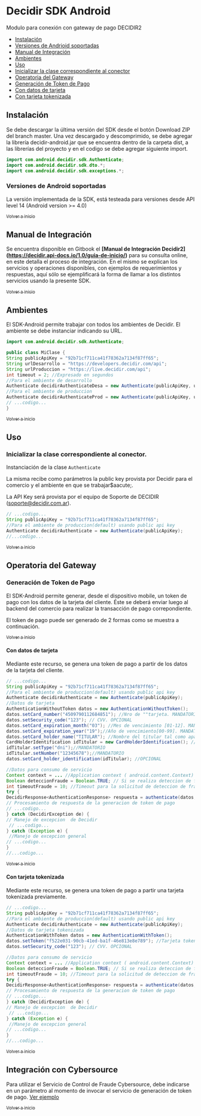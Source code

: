 <a name="inicio"></a>
Decidir SDK Android
===============

Modulo para conexión con gateway de pago DECIDIR2

+ [Instalación](#instalacion)
+ [Versiones de Andrioid soportadas](#versionesdeandroidoportadas)
+ [Manual de Integración](#manualintegracion)
+ [Ambientes](#test)
+ [Uso](#uso)
+ [Inicializar la clase correspondiente al conector](#initconector)
+ [Operatoria del Gateway](#operatoria)
+ [Generaci&oacute;n de Token de Pago](#authenticate)
+  [Con datos de tarjeta](#datostarjeta)
+  [Con tarjeta tokenizada](#tokentarjeta)



<a name="instalacion"></a>
## Instalación
Se debe descargar la última versión del SDK desde el botón Download ZIP del branch master.
Una vez descargado y descomprimido, se debe agregar la librería decidir-android.jar que se encuentra dentro de la carpeta dist, a las librerías del proyecto y en el codigo se debe agregar siguiente import.

```java
import com.android.decidir.sdk.Authenticate;
import com.android.decidir.sdk.dto.*;
import com.android.decidir.sdk.exceptions.*;
```

<a name="versionesdeandroidsoportadas"></a>
### Versiones de Android soportadas
La versi&oacute;n implementada de la SDK, est&aacute; testeada para versiones desde API level 14 (Android version >= 4.0) 

[<sub>Volver a inicio</sub>](#inicio)

<a name="manualintegracion"></a>

## Manual de Integración

Se encuentra disponible en Gitbook el **[Manual de Integración Decidir2] (https://decidir.api-docs.io/1.0/guia-de-inicio/)** para su consulta online, en este detalla el proceso de integración. En el mismo se explican los servicios y operaciones disponibles, con ejemplos de requerimientos y respuestas, aquí sólo se ejemplificará la forma de llamar a los distintos servicios usando la presente SDK.

[<sub>Volver a inicio</sub>](#inicio)

<a name="test"></a>

## Ambientes

El SDK-Android permite trabajar con todos los ambientes de Decidir.
El ambiente se debe instanciar indicando su URL.

```java
import com.android.decidir.sdk.Authenticate;

public class MiClase {
String publicApiKey = "92b71cf711ca41f78362a7134f87ff65";
String urlDesarrollo = "https://developers.decidir.com/api";
String urlProduccion = "https://live.decidir.com/api";
int timeout = 2; //Expresado en segundos
//Para el ambiente de desarrollo
Authenticate decidirAuthenticateDesa = new Authenticate(publicApiKey, urlDesarrollo, timeout);
//Para el ambiente de produccion
Authenticate decidirAuthenticateProd = new Authenticate(publicApiKey, urlProduccion, timeout);
// ...codigo...
}
```
[<sub>Volver a inicio</sub>](#inicio)

<a name="uso"></a>
## Uso

<a name="initconector"></a>
### Inicializar la clase correspondiente al conector.

Instanciación de la clase `Authenticate`

La misma recibe como parámetros la public key provista por Decidir para el comercio y el ambiente en que se trabajar$aacute;.

La API Key será provista por el equipo de Soporte de DECIDIR (soporte@decidir.com.ar).

```java
// ...codigo...
String publicApiKey = "92b71cf711ca41f78362a7134f87ff65";
//Para el ambiente de produccion(default) usando public api key 
Authenticate decidirAuthenticate = new Authenticate(publicApiKey);
//...codigo...
```

[<sub>Volver a inicio</sub>](#inicio)

<a name="operatoria"></a>

## Operatoria del Gateway

<a name="authenticate"></a>

### Generaci&oacute;n de Token de Pago

El SDK-Android permite generar, desde el dispositivo mobile, un token de pago con los datos de la tarjeta del cliente. &Eacute;ste se deber&aacute; enviar luego al backend del comercio para realizar la transacci&oacute;n de pago correpondiente.

El token de pago puede ser generado de 2 formas como se muestra a continuaci&oacute;n.

[<sub>Volver a inicio</sub>](#inicio)

<a name="datostarjeta"></a>

#### Con datos de tarjeta

Mediante este recurso, se genera una token de pago a partir de los datos de la tarjeta del cliente.

```java
// ...codigo...
String publicApiKey = "92b71cf711ca41f78362a7134f87ff65";
//Para el ambiente de produccion(default) usando public api key 
Authenticate decidirAuthenticate = new Authenticate(publicApiKey);
//Datos de tarjeta
AuthenticationWithoutToken datos = new AuthenticationWithoutToken();
datos.setCard_number("4509790112684851"); //Nro de ""tarjeta. MANDATORIO
datos.setSecurity_code("123"); // CVV. OPCIONAL
datos.setCard_expiration_month("03"); //Mes de vencimiento [01-12]. MANDATORIO
datos.setCard_expiration_year("19");//Año de vencimiento[00-99]. MANDATORIO
datos.setCard_holder_name("TITULAR"); //Nombre del titular tal como aparece en la tarjeta. MANDATORIO
CardHolderIdentification idTitular = new CardHolderIdentification(); //Identificacion del titular de la tarjeta. Es opcional, pero debe estar completo si se agrega
idTitular.setType("dni");//MANDATORIO
idTitular.setNumber("12345678");//MANDATORIO
datos.setCard_holder_identification(idTitular); //OPCIONAL

//Datos para consumo de servicio
Context context = ... //Application context ( android.content.Context)
Boolean deteccionFraude = Boolean.TRUE; // Si se realiza deteccion de fraude por CyberSource
int timeoutFraude = 10; //Timeout para la solicitud de deteccion de fraude. Expresado en segundos. Por default es 30 segundos.
try {
DecidirResponse<AuthenticationResponse> respuesta = authenticate(datos, context, deteccionFraude, timeoutFraude)
// Procesamiento de respuesta de la generacion de token de pago
// ...codigo...
} catch (DecidirException de) {
// Manejo de excepcion  de Decidir
 // ...codigo...
} catch (Exception e) {
 //Manejo de excepcion general
// ...codigo...
}
//...codigo...
```

[<sub>Volver a inicio</sub>](#inicio)

<a name="tokentarjeta"></a>

#### Con tarjeta tokenizada

Mediante este recurso, se genera una token de pago a partir una tarjeta tokenizada previamente.

```java
// ...codigo...
String publicApiKey = "92b71cf711ca41f78362a7134f87ff65";
//Para el ambiente de produccion(default) usando public api key 
Authenticate decidirAuthenticate = new Authenticate(publicApiKey);
//Datos de tarjeta tokenizada
AuthenticationWithToken datos = new AuthenticationWithToken();
datos.setToken("f522e031-90cb-41ed-ba1f-46e813e8e789"); //Tarjeta tokenizada MANDATORIO
datos.setSecurity_code("123"); // CVV. OPCIONAL

//Datos para consumo de servicio
Context context = ... //Application context ( android.content.Context)
Boolean deteccionFraude = Boolean.TRUE; // Si se realiza deteccion de fraude por CyberSource
int timeoutFraude = 10; //Timeout para la solicitud de deteccion de fraude. Expresado en segundos. Por default es 30 segundos.
try {
DecidirResponse<AuthenticationResponse> respuesta = authenticate(datos, context, deteccionFraude, timeoutFraude)
// Procesamiento de respuesta de la generacion de token de pago
// ...codigo...
} catch (DecidirException de) {
// Manejo de excepcion  de Decidir
 // ...codigo...
} catch (Exception e) {
 //Manejo de excepcion general
// ...codigo...
}
//...codigo...
```
[<sub>Volver a inicio</sub>](#inicio)


<a name="cybersource"></a>

## Integración con Cybersource

Para utilizar el Servicio de Control de Fraude Cybersource, debe indicarse en un par&aacute;metro al momento de invocar el servicio de generaci&oacute;n de token de pago.
[Ver ejemplo](#tokentarjeta)

[<sub>Volver a inicio</sub>](#inicio)


